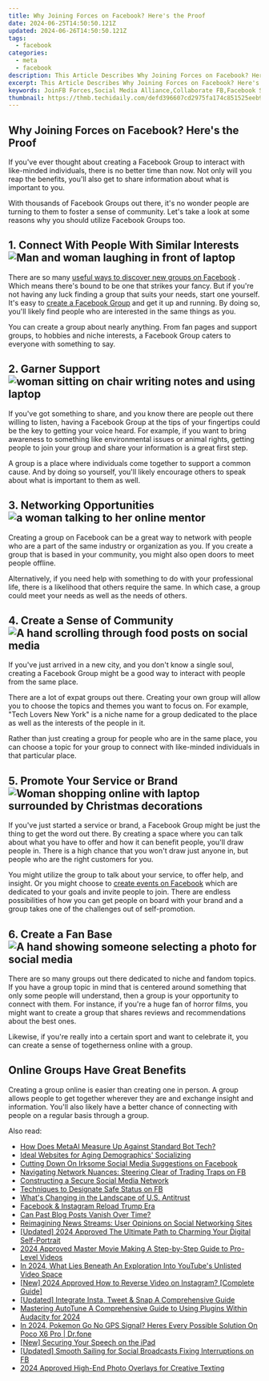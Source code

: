 ```yaml
---
title: Why Joining Forces on Facebook? Here's the Proof
date: 2024-06-25T14:50:50.121Z
updated: 2024-06-26T14:50:50.121Z
tags:
  - facebook
categories:
  - meta
  - facebook
description: This Article Describes Why Joining Forces on Facebook? Here's the Proof
excerpt: This Article Describes Why Joining Forces on Facebook? Here's the Proof
keywords: JoinFB Forces,Social Media Alliance,Collaborate FB,Facebook Strategies,Unified Online Presence,Cross-Promotion on FB,Prove FB Benefits
thumbnail: https://thmb.techidaily.com/defd396607cd2975fa174c851525eeb9f0360235bf9d5ed977ea6af47a5ef4bb.jpg
---
```


## Why Joining Forces on Facebook? Here's the Proof

 If you've ever thought about creating a Facebook Group to interact with like-minded individuals, there is no better time than now. Not only will you reap the benefits, you'll also get to share information about what is important to you.

 With thousands of Facebook Groups out there, it's no wonder people are turning to them to foster a sense of community. Let's take a look at some reasons why you should utilize Facebook Groups too.

## 1\. Connect With People With Similar Interests ![Man and woman laughing in front of laptop](https://static1.makeuseofimages.com/wordpress/wp-content/uploads/2022/11/pexels-andrea-piacquadio-853151.jpg)

 There are so many [useful ways to discover new groups on Facebook](https://www.makeuseof.com/tag/5-awesome-ways-discover-new-facebook-groups/) . Which means there's bound to be one that strikes your fancy. But if you're not having any luck finding a group that suits your needs, start one yourself. It's easy to [create a Facebook Group](https://www.makeuseof.com/create-facebook-group/) and get it up and running. By doing so, you'll likely find people who are interested in the same things as you.

 You can create a group about nearly anything. From fan pages and support groups, to hobbies and niche interests, a Facebook Group caters to everyone with something to say.

## 2\. Garner Support ![woman sitting on chair writing notes and using laptop](https://static1.makeuseofimages.com/wordpress/wp-content/uploads/2022/01/woman_online_tech_course.jpg)

 If you've got something to share, and you know there are people out there willing to listen, having a Facebook Group at the tips of your fingertips could be the key to getting your voice heard. For example, if you want to bring awareness to something like environmental issues or animal rights, getting people to join your group and share your information is a great first step.

 A group is a place where individuals come together to support a common cause. And by doing so yourself, you'll likely encourage others to speak about what is important to them as well.

## 3\. Networking Opportunities ![a woman talking to her online mentor](https://static1.makeuseofimages.com/wordpress/wp-content/uploads/2022/06/online-mentor.jpg)

 Creating a group on Facebook can be a great way to network with people who are a part of the same industry or organization as you. If you create a group that is based in your community, you might also open doors to meet people offline.

 Alternatively, if you need help with something to do with your professional life, there is a likelihood that others require the same. In which case, a group could meet your needs as well as the needs of others.

## 4\. Create a Sense of Community ![A hand scrolling through food posts on social media](https://static1.makeuseofimages.com/wordpress/wp-content/uploads/2022/11/pexels-kerde-severin-1542252.jpg)

 If you've just arrived in a new city, and you don't know a single soul, creating a Facebook Group might be a good way to interact with people from the same place.

 There are a lot of expat groups out there. Creating your own group will allow you to choose the topics and themes you want to focus on. For example, "Tech Lovers New York" is a niche name for a group dedicated to the place as well as the interests of the people in it.

 Rather than just creating a group for people who are in the same place, you can choose a topic for your group to connect with like-minded individuals in that particular place.

## 5\. Promote Your Service or Brand ![Woman shopping online with laptop surrounded by Christmas decorations](https://static1.makeuseofimages.com/wordpress/wp-content/uploads/2022/12/digital-gift-hero.jpg)

 If you've just started a service or brand, a Facebook Group might be just the thing to get the word out there. By creating a space where you can talk about what you have to offer and how it can benefit people, you'll draw people in. There is a high chance that you won't draw just anyone in, but people who are the right customers for you.

 You might utilize the group to talk about your service, to offer help, and insight. Or you might choose to [create events on Facebook](https://www.makeuseof.com/tag/create-events-facebook/) which are dedicated to your goals and invite people to join. There are endless possibilities of how you can get people on board with your brand and a group takes one of the challenges out of self-promotion.

## 6\. Create a Fan Base ![A hand showing someone selecting a photo for social media](https://static1.makeuseofimages.com/wordpress/wp-content/uploads/2022/11/pexels-cottonbro-5082579.jpg)

 There are so many groups out there dedicated to niche and fandom topics. If you have a group topic in mind that is centered around something that only some people will understand, then a group is your opportunity to connect with them. For instance, if you're a huge fan of horror films, you might want to create a group that shares reviews and recommendations about the best ones.

 Likewise, if you're really into a certain sport and want to celebrate it, you can create a sense of togetherness online with a group.

## Online Groups Have Great Benefits

 Creating a group online is easier than creating one in person. A group allows people to get together wherever they are and exchange insight and information. You'll also likely have a better chance of connecting with people on a regular basis through a group.


<ins class="adsbygoogle"
     style="display:block"
     data-ad-format="autorelaxed"
     data-ad-client="ca-pub-7571918770474297"
     data-ad-slot="1223367746"></ins>



<ins class="adsbygoogle"
     style="display:block"
     data-ad-client="ca-pub-7571918770474297"
     data-ad-slot="8358498916"
     data-ad-format="auto"
     data-full-width-responsive="true"></ins>

<span class="atpl-alsoreadstyle">Also read:</span>
<div><ul>
<li><a href="https://facebook.techidaily.com/how-does-metaai-measure-up-against-standard-bot-tech/"><u>How Does MetaAI Measure Up Against Standard Bot Tech?</u></a></li>
<li><a href="https://facebook.techidaily.com/ideal-websites-for-aging-demographics-socializing/"><u>Ideal Websites for Aging Demographics' Socializing</u></a></li>
<li><a href="https://facebook.techidaily.com/cutting-down-on-irksome-social-media-suggestions-on-facebook/"><u>Cutting Down On Irksome Social Media Suggestions on Facebook</u></a></li>
<li><a href="https://facebook.techidaily.com/navigating-network-nuances-steering-clear-of-trading-traps-on-fb/"><u>Navigating Network Nuances: Steering Clear of Trading Traps on FB</u></a></li>
<li><a href="https://facebook.techidaily.com/constructing-a-secure-social-media-network/"><u>Constructing a Secure Social Media Network</u></a></li>
<li><a href="https://facebook.techidaily.com/techniques-to-designate-safe-status-on-fb/"><u>Techniques to Designate Safe Status on FB</u></a></li>
<li><a href="https://facebook.techidaily.com/whats-changing-in-the-landscape-of-us-antitrust/"><u>What's Changing in the Landscape of U.S. Antitrust</u></a></li>
<li><a href="https://facebook.techidaily.com/facebook-and-instagram-reload-trump-era/"><u>Facebook & Instagram Reload Trump Era</u></a></li>
<li><a href="https://facebook.techidaily.com/can-past-blog-posts-vanish-over-time/"><u>Can Past Blog Posts Vanish Over Time?</u></a></li>
<li><a href="https://facebook.techidaily.com/reimagining-news-streams-user-opinions-on-social-networking-sites/"><u>Reimagining News Streams: User Opinions on Social Networking Sites</u></a></li>
<li><a href="https://discord-videos.techidaily.com/updated-2024-approved-the-ultimate-path-to-charming-your-digital-self-portrait/"><u>[Updated] 2024 Approved  The Ultimate Path to Charming Your Digital Self-Portrait</u></a></li>
<li><a href="https://ai-video-tools.techidaily.com/2024-approved-master-movie-making-a-step-by-step-guide-to-pro-level-videos/"><u>2024 Approved Master Movie Making A Step-by-Step Guide to Pro-Level Videos</u></a></li>
<li><a href="https://facebook-video-footage.techidaily.com/in-2024-what-lies-beneath-an-exploration-into-youtubes-unlisted-video-space/"><u>In 2024, What Lies Beneath  An Exploration Into YouTube's Unlisted Video Space</u></a></li>
<li><a href="https://instagram-videos.techidaily.com/new-2024-approved-how-to-reverse-video-on-instagram-complete-guide/"><u>[New] 2024 Approved  How to Reverse Video on Instagram? [Complete Guide]</u></a></li>
<li><a href="https://twitter-videos.techidaily.com/updated-integrate-insta-tweet-and-snap-a-comprehensive-guide/"><u>[Updated] Integrate Insta, Tweet & Snap  A Comprehensive Guide</u></a></li>
<li><a href="https://audio-editing.techidaily.com/mastering-autotune-a-comprehensive-guide-to-using-plugins-within-audacity-for-2024/"><u>Mastering AutoTune A Comprehensive Guide to Using Plugins Within Audacity for 2024</u></a></li>
<li><a href="https://pokemon-go-android.techidaily.com/in-2024-pokemon-go-no-gps-signal-heres-every-possible-solution-on-poco-x6-pro-drfone-by-drfone-virtual-android/"><u>In 2024, Pokemon Go No GPS Signal? Heres Every Possible Solution On Poco X6 Pro | Dr.fone</u></a></li>
<li><a href="https://video-capture.techidaily.com/new-securing-your-speech-on-the-ipad/"><u>[New] Securing Your Speech on the iPad</u></a></li>
<li><a href="https://facebook-clips.techidaily.com/updated-smooth-sailing-for-social-broadcasts-fixing-interruptions-on-fb/"><u>[Updated] Smooth Sailing for Social Broadcasts  Fixing Interruptions on FB</u></a></li>
<li><a href="https://some-knowledge.techidaily.com/2024-approved-high-end-photo-overlays-for-creative-texting/"><u>2024 Approved  High-End Photo Overlays for Creative Texting</u></a></li>
</ul></div>

